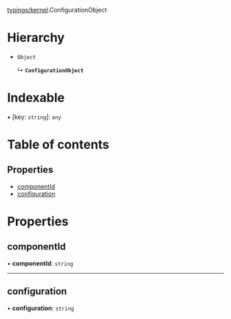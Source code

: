 [typings/kernel](../modules/typings_kernel.md).ConfigurationObject

# Hierarchy

- `Object`

  ↳ **`ConfigurationObject`**

# Indexable

▪ [key: `string`]: `any`

# Table of contents

## Properties

- [componentId](typings_kernel.ConfigurationObject.md#componentid)
- [configuration](typings_kernel.ConfigurationObject.md#configuration)

# Properties

## componentId

• **componentId**: `string`

___

## configuration

• **configuration**: `string`
